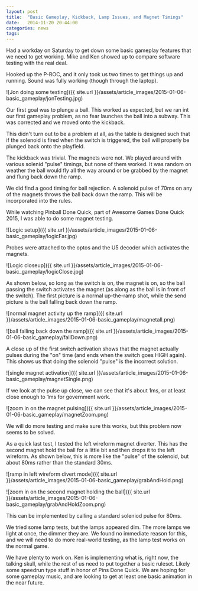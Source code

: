 ```yaml
---
layout: post
title:  "Basic Gameplay, Kickback, Lamp Issues, and Magnet Timings"
date:   2014-11-20 20:44:00
categories: news
tags:
---
```


Had a workday on Saturday to get down some basic gameplay features that we need
to get working.  Mike and Ken showed up to compare software testing with the real
deal.

Hooked up the P-ROC, and it only took us two times to get things up and running.
Sound was fully working (though through the laptop).

![Jon doing some testing]({{ site.url }}/assets/article_images/2015-01-06-basic_gameplay/jonTesting.jpg)

Our first goal was to plunge a ball.  This worked as expected, but we ran int our
first gameplay problem, as no fear launches the ball into a subway.  This was
corrected and we moved onto the kickback.

This didn't turn out to be a problem at all, as the table is designed such that
if the solenoid is fired when the switch is triggered, the ball will properly be
plunged back onto the playfield.

The kickback was trivial.  The magnets were not.  We played around with various
solenid "pulse" timings, but none of them worked.  It was random on weather the
ball would fly all the way around or be grabbed by the magnet and flung back down
the ramp.

We did find a good timing for ball rejection.  A solenoid pulse of 70ms on any
of the magnets throws the ball back down the ramp.  This will be incorporated
into the rules.

While watching Pinball Done Quick, part of Awesome Games Done Quick 2015, I was
able to do some magnet testing.

![Logic setup]({{ site.url }}/assets/article_images/2015-01-06-basic_gameplay/logicFar.jpg)

Probes were attached to the optos and the U5 decoder which activates the magnets.

![Logic closeup]({{ site.url }}/assets/article_images/2015-01-06-basic_gameplay/logicClose.jpg)

As shown below, so long as the switch is on, the magnet is on, so the ball
passing the switch activates the magnet (as along as the ball is in front of the
switch).  The first picture is a normal up-the-ramp shot, while the send picture
is the ball falling back down the ramp.

![normal magnet activity up the ramp]({{ site.url }}/assets/article_images/2015-01-06-basic_gameplay/magnetall.png)

![ball falling back down the ramp]({{ site.url }}/assets/article_images/2015-01-06-basic_gameplay/fallDown.png)

A close up of the first switch activation shows that the magnet actually pulses
during the "on" time (and ends when the switch goes HIGH again).  This shows us that doing the solenoid "pulse" is the
incorrect solution.

![single magnet activation]({{ site.url }}/assets/article_images/2015-01-06-basic_gameplay/magnetSingle.png)

If we look at the pulse up close, we can see that it's about 1ms, or at least close
enough to 1ms for government work.

![zoom in on the magnet pulsing]({{ site.url }}/assets/article_images/2015-01-06-basic_gameplay/magnetZoom.png)

We will do more testing and make sure this works, but this problem now seems to
be solved.

As a quick last test, I tested the left wireform magnet diverter.  This has the second
magnet hold the ball for a little bit and then drops it to the left wireform.  As
shown below, this is more like the "pulse" of the solenoid, but about 80ms rather
than the standard 30ms.

![ramp in left wireform divert mode]({{ site.url }}/assets/article_images/2015-01-06-basic_gameplay/grabAndHold.png)

![zoom in on the second magnet holding the ball]({{ site.url }}/assets/article_images/2015-01-06-basic_gameplay/grabAndHoldZoom.png)

This can be implemented by calling a standard soleniod pulse for 80ms.

We tried some lamp tests, but the lamps appeared dim.  The more lamps we light
at once, the dimmer they are.  We found no immediate reason for this, and we will
need to do more real-world testing, as the lamp test works on the normal game.

We have plenty to work on.  Ken is implementing what is, right now, the talking
skull, while the rest of us need to put together a basic ruleset.  Likely some
speedrun type stuff in honor of Pins Done Quick.  We are hoping for some gameplay
music, and are looking to get at least one basic animation in the near future.

